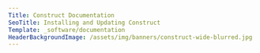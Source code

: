 ```yaml
---
Title: Construct Documentation
SeoTitle: Installing and Updating Construct
Template: _software/documentation
HeaderBackgroundImage: /assets/img/banners/construct-wide-blurred.jpg
---
```

